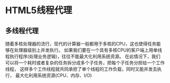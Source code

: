 # HTML5线程代理

## 多线程代理
随着多核处理器的流行，现代的计算器一般都用于多核的CPU，这也使得任务能够在处理器级别上并发执行。
如果我们要在一个具有多核CPU的客户端上用单线程执行程序(处理业务逻辑)，往往不能最大化利用系统资源。
在此情况下，我们可以将一个耗时或者复杂的任务拆分成多个子任务，把每个子任务分担给一个工作线程，
这样多个工作线程就共同承担了单个线程的工作负载，同时又能并发去执行，
最大化利用系统资源(CPU、内存、I/O)

